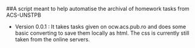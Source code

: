 ##A script meant to help automatise the archival of homework tasks from ACS-UNSTPB

- Version 0.0.1 : It takes tasks given on ocw.acs.pub.ro and does some basic converting to save them locally as html. The css is currently still taken from the online servers. 
